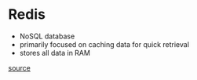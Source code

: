 # Redis

- NoSQL database
- primarily focused on caching data for quick retrieval
- stores all data in RAM

[source](https://itnext.io/learn-to-cache-your-nodejs-application-with-redis-in-6-minutes-745a574a9739)
